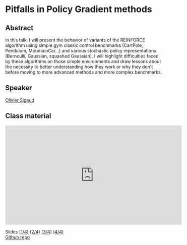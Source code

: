 # Pitfalls in Policy Gradient methods

## Abstract

In this talk, I will present the behavior of variants of the REINFORCE algorithm using simple gym classic control benchmarks (CartPole, Pendulum, MountainCar...) and various stochastic policy representations (Bernoulli, Gaussian, squashed Gaussian). I will highlight difficulties faced by these algorithms on those simple environments and draw lessons about the necessity to better understanding how they work or why they don't before moving to more advanced methods and more complex benchmarks. 

## Speaker

[Olivier Sigaud](olivier-sigaud.md)

## Class material
<iframe width="560" height="315" src="https://www.youtube.com/embed/U61gsXU4UJc" title="YouTube video player" frameborder="0" allow="accelerometer; autoplay; clipboard-write; encrypted-media; gyroscope; picture-in-picture" allowfullscreen></iframe>

Slides [(1/4)](class-material/pg-pitfalls/1_cartpole_working.pdf) [(2/4)](class-material/pg-pitfalls/2_cartpole_issues.pdf) [(3/4)](class-material/pg-pitfalls/3_critic_learning.pdf) [(4/4)](class-material/pg-pitfalls/4_other_benchmarks.pdf)   
[Github repo](https://github.com/osigaud/Basic-Policy-Gradient-Labs)

